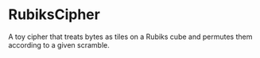 # RubiksCipher
A toy cipher that treats bytes as tiles on a Rubiks cube and permutes them according to a given scramble.
